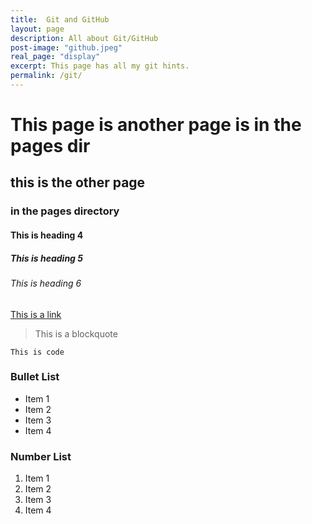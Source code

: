```yaml
---
title:  Git and GitHub
layout: page
description: All about Git/GitHub
post-image: "github.jpeg"
real_page: "display" 
excerpt: This page has all my git hints.
permalink: /git/
---
```


# This page is another page is in the pages dir
## this is the other page
### in the pages directory
#### This is heading 4
##### This is heading 5
###### This is heading 6

[This is a link](#)

> This is a blockquote

`This is code`

### Bullet List
* Item 1
* Item 2
* Item 3
* Item 4

### Number List
1. Item 1
2. Item 2
3. Item 3
4. Item 4